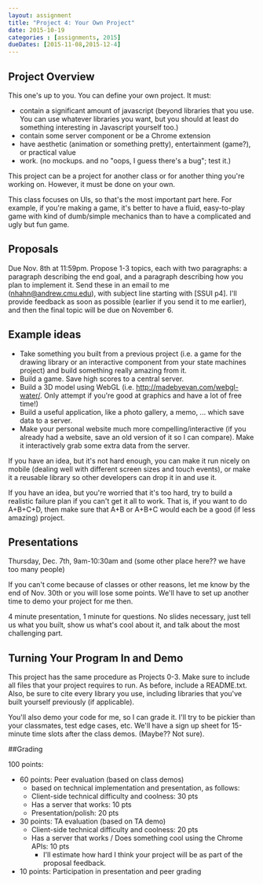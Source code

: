 ```yaml
---
layout: assignment
title: "Project 4: Your Own Project"
date: 2015-10-19
categories : [assignments, 2015]
dueDates: [2015-11-08,2015-12-4]
---
```


## Project Overview

This one's up to you. You can define your own project. It must:

- contain a significant amount of javascript (beyond libraries that you use. You can use whatever libraries you want, but you should at least do something interesting in Javascript yourself too.)
- contain some server component or be a Chrome extension
- have aesthetic (animation or something pretty), entertainment (game?), or practical value
- work. (no mockups. and no "oops, I guess there's a bug"; test it.)

This project can be a project for another class or for another thing you're working on. However, it must be done on your own.

This class focuses on UIs, so that's the most important part here. For example, if you're making a game, it's better to have a fluid, easy-to-play game with kind of dumb/simple mechanics than to have a complicated and ugly but fun game.

## Proposals
Due Nov. 8th at 11:59pm. Propose 1-3 topics, each with two paragraphs: a paragraph describing the end goal, and a paragraph describing how you plan to implement it. Send these in an email to me (nhahn@andrew.cmu.edu), with subject line starting with [SSUI p4]. I'll provide feedback as soon as possible (earlier if you send it to me earlier), and then the final topic will be due on November 6.

## Example ideas

- Take something you built from a previous project (i.e. a game for the drawing library or an interactive component from your state machines project) and build something really amazing from it.
- Build a game. Save high scores to a central server.
- Build a 3D model using WebGL (i.e. http://madebyevan.com/webgl-water/. Only attempt if you're good at graphics and have a lot of free time!)
- Build a useful application, like a photo gallery, a memo, ... which save data to a server.
- Make your personal website much more compelling/interactive (if you already had a website, save an old version of it so I can compare). Make it interactively grab some extra data from the server.

If you have an idea, but it's not hard enough, you can make it run nicely on mobile (dealing well with different screen sizes and touch events), or make it a reusable library so other developers can drop it in and use it.

If you have an idea, but you're worried that it's too hard, try to build a realistic failure plan if you can't get it all to work. That is, if you want to do A+B+C+D, then make sure that A+B or A+B+C would each be a good (if less amazing) project.

## Presentations
Thursday, Dec. 7th, 9am-10:30am and (some other place here?? we have too many people) 

If you can't come because of classes or other reasons, let me know by the end of Nov. 30th or you will lose some points. We'll have to set up another time to demo your project for me then.

4 minute presentation, 1 minute for questions. No slides necessary, just tell us what you built, show us what's cool about it, and talk about the most challenging part.

## Turning Your Program In and Demo

This project has the same procedure as Projects 0-3. Make sure to include all files that your project requires to run. As before, include a README.txt.
Also, be sure to cite every library you use, including libraries that you've built yourself previously (if applicable).

You'll also demo your code for me, so I can grade it. I'll try to be pickier than your classmates, test edge cases, etc. 
We'll have a sign up sheet for 15-minute time slots after the class demos. (Maybe?? Not sure). 

##Grading

100 points:

- 60 points: Peer evaluation (based on class demos)
  - based on technical implementation and presentation, as follows:
  - Client-side technical difficulty and coolness: 30 pts
  - Has a server that works: 10 pts
  - Presentation/polish: 20 pts
- 30 points: TA evaluation (based on TA demo)
  - Client-side technical difficulty and coolness: 20 pts
  - Has a server that works / Does something cool using the Chrome APIs: 10 pts
    - I'll estimate how hard I think your project will be as part of the proposal feedback.
- 10 points: Participation in presentation and peer grading
